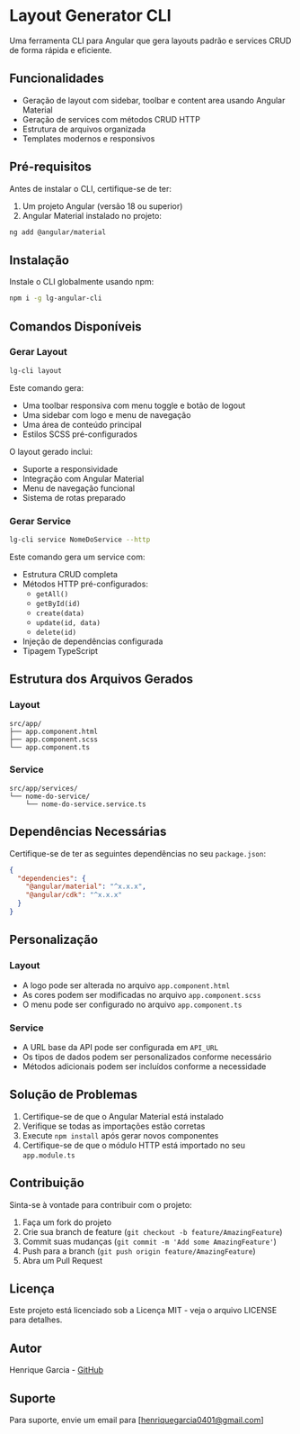 # Layout Generator CLI

Uma ferramenta CLI para Angular que gera layouts padrão e services CRUD de forma rápida e eficiente.

## Funcionalidades

- Geração de layout com sidebar, toolbar e content area usando Angular Material
- Geração de services com métodos CRUD HTTP
- Estrutura de arquivos organizada
- Templates modernos e responsivos

## Pré-requisitos

Antes de instalar o CLI, certifique-se de ter:

1. Um projeto Angular (versão 18 ou superior)
2. Angular Material instalado no projeto:
```bash
ng add @angular/material
```

## Instalação

Instale o CLI globalmente usando npm:

```bash
npm i -g lg-angular-cli
```

## Comandos Disponíveis

### Gerar Layout

```bash
lg-cli layout
```

Este comando gera:
- Uma toolbar responsiva com menu toggle e botão de logout
- Uma sidebar com logo e menu de navegação
- Uma área de conteúdo principal
- Estilos SCSS pré-configurados

O layout gerado inclui:
- Suporte a responsividade
- Integração com Angular Material
- Menu de navegação funcional
- Sistema de rotas preparado

### Gerar Service

```bash
lg-cli service NomeDoService --http
```

Este comando gera um service com:
- Estrutura CRUD completa
- Métodos HTTP pré-configurados:
  - `getAll()`
  - `getById(id)`
  - `create(data)`
  - `update(id, data)`
  - `delete(id)`
- Injeção de dependências configurada
- Tipagem TypeScript

## Estrutura dos Arquivos Gerados

### Layout
```
src/app/
├── app.component.html
├── app.component.scss
└── app.component.ts
```

### Service
```
src/app/services/
└── nome-do-service/
    └── nome-do-service.service.ts
```

## Dependências Necessárias

Certifique-se de ter as seguintes dependências no seu `package.json`:

```json
{
  "dependencies": {
    "@angular/material": "^x.x.x",
    "@angular/cdk": "^x.x.x"
  }
}
```

## Personalização

### Layout
- A logo pode ser alterada no arquivo `app.component.html`
- As cores podem ser modificadas no arquivo `app.component.scss`
- O menu pode ser configurado no arquivo `app.component.ts`

### Service
- A URL base da API pode ser configurada em `API_URL`
- Os tipos de dados podem ser personalizados conforme necessário
- Métodos adicionais podem ser incluídos conforme a necessidade

## Solução de Problemas

1. Certifique-se de que o Angular Material está instalado
2. Verifique se todas as importações estão corretas
3. Execute `npm install` após gerar novos componentes
4. Certifique-se de que o módulo HTTP está importado no seu `app.module.ts`

## Contribuição

Sinta-se à vontade para contribuir com o projeto:

1. Faça um fork do projeto
2. Crie sua branch de feature (`git checkout -b feature/AmazingFeature`)
3. Commit suas mudanças (`git commit -m 'Add some AmazingFeature'`)
4. Push para a branch (`git push origin feature/AmazingFeature`)
5. Abra um Pull Request

## Licença

Este projeto está licenciado sob a Licença MIT - veja o arquivo LICENSE para detalhes.

## Autor

Henrique Garcia - [GitHub](https://github.com/hnrquera)

## Suporte

Para suporte, envie um email para [henriquegarcia0401@gmail.com]
